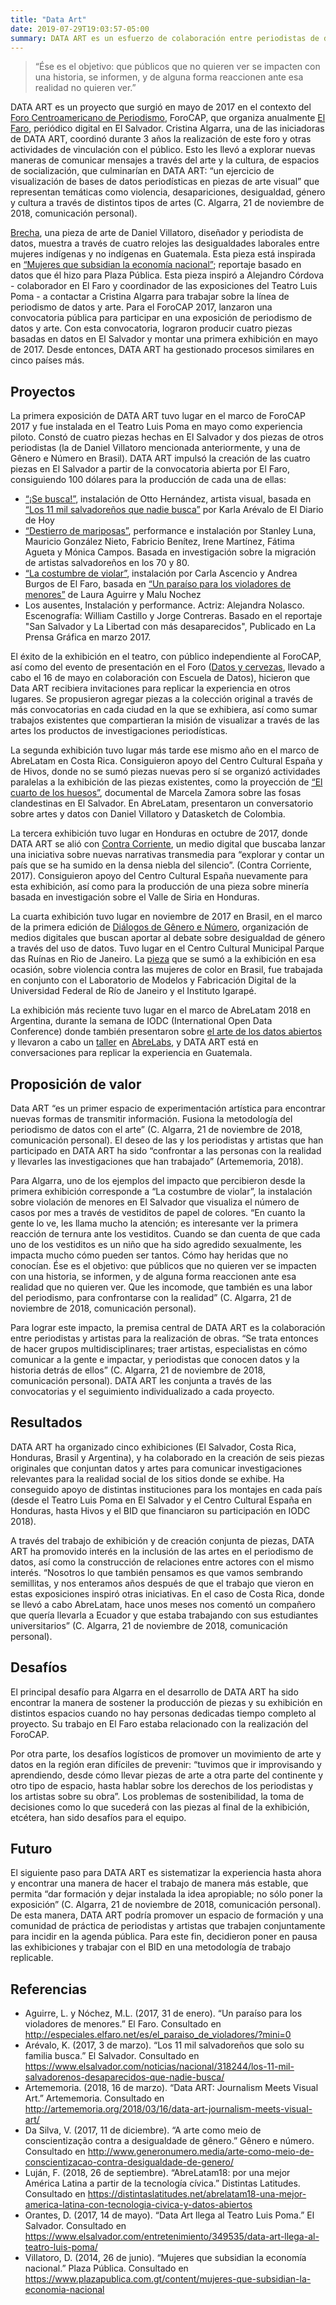 ```yaml
---
title: "Data Art"
date: 2019-07-29T19:03:57-05:00
summary: DATA ART es un esfuerzo de colaboración entre periodistas de datos y artistas para crear piezas que comuniquen investigaciones relevantes para la realidad de violencia, desapariciones y desigualdad en América Latina. Inspirada en una pieza de Daniel Villatoro, DATA ART surgió como un proceso de creación de piezas para una primera exhibición en el Foro Centroamericano de Periodismo en 2017; desde entonces ha producido piezas en Honduras y Brasil, y se ha exhibido también en Costa Rica y Argentina.
---
```


> “Ése es el objetivo: que públicos que no quieren ver se impacten con una historia, se informen, y de alguna forma reaccionen ante esa realidad no quieren ver.”

DATA ART es un proyecto que surgió en mayo de 2017 en el contexto del [Foro Centroamericano de Periodismo](http://forocap.elfaro.net/es/2017/que-es-el-foro-cap), ForoCAP, que organiza anualmente [El Faro](https://elfaro.net), periódico digital en El Salvador. Cristina Algarra, una de las iniciadoras de DATA ART, coordinó durante 3 años la realización de este foro y otras actividades de vinculación con el público. Esto les llevó a explorar nuevas maneras de comunicar mensajes a través del arte y la cultura, de espacios de socialización, que culminarían en DATA ART: “un ejercicio de visualización de bases de datos periodísticas en piezas de arte visual” que representan temáticas como violencia, desapariciones, desigualdad, género y cultura a través de distintos tipos de artes (C. Algarra, 21 de noviembre de 2018, comunicación personal).

[Brecha](https://www.facebook.com/elfaronet/photos/brecha-instalaci%C3%B3n-guatemaladaniel-villatoro-garc%C3%ADa-basado-en-el-reportaje-mujer/1438381182881586/), una pieza de arte de Daniel Villatoro, diseñador y periodista de datos, muestra a través de cuatro relojes las desigualdades laborales entre mujeres indígenas y no indígenas en Guatemala. Esta pieza está inspirada en [“Mujeres que subsidian la economía nacional”](https://www.plazapublica.com.gt/content/mujeres-que-subsidian-la-economia-nacional); reportaje basado en datos que él hizo para Plaza Pública. Esta pieza inspiró a Alejandro Córdova - colaborador en El Faro y coordinador de las exposiciones del Teatro Luis Poma - a contactar a Cristina Algarra para trabajar sobre la línea de periodismo de datos y arte. Para el ForoCAP 2017, lanzaron una convocatoria pública para participar en una exposición de periodismo de datos y arte. Con esta convocatoria, lograron producir cuatro piezas basadas en datos en El Salvador y montar una primera exhibición en mayo de 2017. Desde entonces, DATA ART ha gestionado procesos similares en cinco países más.

## Proyectos

La primera exposición de DATA ART tuvo lugar en el marco de ForoCAP 2017 y fue instalada en el Teatro Luis Poma en mayo como experiencia piloto. Constó de cuatro piezas hechas en El Salvador y dos piezas de otros periodistas (la de Daniel Villatoro mencionada anteriormente, y una de Gênero e Número en Brasil). DATA ART impulsó la creación de las cuatro piezas en El Salvador a partir de la convocatoria abierta por El Faro, consiguiendo 100 dólares para la producción de cada una de ellas:

- [“¡Se busca!”](https://www.elsalvador.com/entretenimiento/349535/data-art-llega-al-teatro-luis-poma/), instalación de Otto Hernández, artista visual, basada en [“Los 11 mil salvadoreños que nadie busca”](https://www.elsalvador.com/noticias/nacional/318244/los-11-mil-salvadorenos-desaparecidos-que-nadie-busca/) por Karla Arévalo de El Diario de Hoy
- [“Destierro de mariposas”](http://artememoria.org/2018/03/16/data-art-journalism-meets-visual-art/), performance e instalación por Stanley Luna, Mauricio González Nieto, Fabricio Benítez, Irene Martínez, Fátima Agueta y Mónica Campos. Basada en investigación sobre la migración de artistas salvadoreños en los 70 y 80.
- [“La costumbre de violar”](http://artememoria.org/2018/03/16/data-art-journalism-meets-visual-art/), instalación por Carla Ascencio y Andrea Burgos de El Faro, basada en [“Un paraíso para los violadores de menores”](http://especiales.elfaro.net/es/el_paraiso_de_violadores/?mini=0) de Laura Aguirre y Malu Nochez
- Los ausentes, Instalación y performance. Actriz: Alejandra Nolasco. Escenografía: William Castillo y Jorge Contreras. Basado en el reportaje "San Salvador y La Libertad con más desaparecidos", Publicado en La Prensa Gráfica en marzo 2017.

El éxito de la exhibición en el teatro, con público independiente al ForoCAP, así como del evento de presentación en el Foro ([Datos y cervezas](http://www.forocap.elfaro.net/es/2017/actividades/datos-y-cervezas-especial-data-art), llevado a cabo el 16 de mayo en colaboración con Escuela de Datos), hicieron que Data ART recibiera invitaciones para replicar la experiencia en otros lugares. Se propusieron agregar piezas a la colección original a través de más convocatorias en cada ciudad en la que se exhibiera, así como sumar trabajos existentes que compartieran la misión de visualizar a través de las artes los productos de investigaciones periodísticas.

La segunda exhibición tuvo lugar más tarde ese mismo año en el marco de AbreLatam en Costa Rica. Consiguieron apoyo del Centro Cultural España y de Hivos, donde no se sumó piezas nuevas pero sí se organizó actividades paralelas a la exhibición de las piezas existentes, como la proyección de [“El cuarto de los huesos”](https://www.imdb.com/title/tt4386030/), documental de Marcela Zamora sobre las fosas clandestinas en El Salvador. En AbreLatam, presentaron un conversatorio sobre artes y datos con Daniel Villatoro y Datasketch de Colombia.

La tercera exhibición tuvo lugar en Honduras en octubre de 2017, donde DATA ART se alió con [Contra Corriente](https://contracorriente.red/nuevas-narrativas-transmedia/), un medio digital que buscaba lanzar una iniciativa sobre nuevas narrativas transmedia para “explorar y contar un país que se ha sumido en la densa niebla del silencio”. (Contra Corriente, 2017). Consiguieron apoyo del Centro Cultural España nuevamente para esta exhibición, así como para la producción de una pieza sobre minería basada en investigación sobre el Valle de Siria en Honduras.

La cuarta exhibición tuvo lugar en noviembre de 2017 en Brasil, en el marco de la primera edición de [Diálogos de Gênero e Número](http://www.generonumero.media/arte-como-meio-de-conscientizacao-contra-desigualdade-de-genero/), organización de medios digitales que buscan aportar al debate sobre desigualdad de género a través del uso de datos. Tuvo lugar en el Centro Cultural Municipal Parque das Ruínas en Rio de Janeiro. La [pieza](http://dasartes.com/agenda/data-art-centro-cultural-municipal-parque-das-ruinas/) que se sumó a la exhibición en esa ocasión, sobre violencia contra las mujeres de color en Brasil, fue trabajada en conjunto con el Laboratorio de Modelos y Fabricación Digital de la Universidad Federal de Río de Janeiro y el Instituto Igarapé.

La exhibición más reciente tuvo lugar en el marco de AbreLatam 2018 en Argentina, durante la semana de IODC (International Open Data Conference) donde también presentaron sobre [el arte de los datos abiertos](https://iodc18.sched.com/event/GjYs/the-art-of-open-data) y llevaron a cabo un [taller](https://elfaro.net/es/201802/eventos/22486/Data-ART-Periodismo--Datos--Arte.htm) en [AbreLabs](https://distintaslatitudes.net/abrelatam18-una-mejor-america-latina-con-tecnologia-civica-y-datos-abiertos), y DATA ART está en conversaciones para replicar la experiencia en Guatemala.

## Proposición de valor

Data ART “es un primer espacio de experimentación artística para encontrar nuevas formas de transmitir información. Fusiona la metodología del periodismo de datos con el arte” (C. Algarra, 21 de noviembre de 2018, comunicación personal). El deseo de las y los periodistas y artistas que han participado en DATA ART ha sido “confrontar a las personas con la realidad y llevarles las investigaciones que han trabajado” (Artememoria, 2018).

Para Algarra, uno de los ejemplos del impacto que percibieron desde la primera exhibición corresponde a “La costumbre de violar”, la instalación sobre violación de menores en El Salvador que visualiza el número de casos por mes a través de vestiditos de papel de colores. “En cuanto la gente lo ve, les llama mucho la atención; es interesante ver la primera reacción de ternura ante los vestiditos. Cuando se dan cuenta de que cada uno de los vestiditos es un niño que ha sido agredido sexualmente, les impacta mucho cómo pueden ser tantos. Cómo hay heridas que no conocían. Ése es el objetivo: que públicos que no quieren ver se impacten con una historia, se informen, y de alguna forma reaccionen ante esa realidad que no quieren ver. Que les incomode, que también es una labor del periodismo, para confrontarse con la realidad” (C. Algarra, 21 de noviembre de 2018, comunicación personal).

Para lograr este impacto, la premisa central de DATA ART es la colaboración entre periodistas y artistas para la realización de obras. “Se trata entonces de hacer grupos multidisciplinares; traer artistas, especialistas en cómo comunicar a la gente e impactar, y periodistas que conocen datos y la historia detrás de ellos” (C. Algarra, 21 de noviembre de 2018, comunicación personal). DATA ART les conjunta a través de las convocatorias y el seguimiento individualizado a cada proyecto.

## Resultados

DATA ART ha organizado cinco exhibiciones (El Salvador, Costa Rica, Honduras, Brasil y Argentina), y ha colaborado en la creación de seis piezas originales que conjuntan datos y artes para comunicar investigaciones relevantes para la realidad social de los sitios donde se exhibe. Ha conseguido apoyo de distintas instituciones para los montajes en cada país (desde el Teatro Luis Poma en El Salvador y el Centro Cultural España en Honduras, hasta Hivos y el BID que financiaron su participación en IODC 2018).

A través del trabajo de exhibición y de creación conjunta de piezas, DATA ART ha promovido interés en la inclusión de las artes en el periodismo de datos, así como la construcción de relaciones entre actores con el mismo interés. “Nosotros lo que también pensamos es que vamos sembrando semillitas, y nos enteramos años después de que el trabajo que vieron en estas exposiciones inspiró otras iniciativas. En el caso de Costa Rica, donde se llevó a cabo AbreLatam, hace unos meses nos comentó un compañero que quería llevarla a Ecuador y que estaba trabajando con sus estudiantes universitarios” (C. Algarra, 21 de noviembre de 2018, comunicación personal).

## Desafíos

El principal desafío para Algarra en el desarrollo de DATA ART ha sido encontrar la manera de sostener la producción de piezas y su exhibición en distintos espacios cuando no hay personas dedicadas tiempo completo al proyecto. Su trabajo en El Faro estaba relacionado con la realización del ForoCAP.

Por otra parte, los desafíos logísticos de promover un movimiento de arte y datos en la región eran difíciles de prevenir: “tuvimos que ir improvisando y aprendiendo, desde cómo llevar piezas de arte a otra parte del continente y otro tipo de espacio, hasta hablar sobre los derechos de los periodistas y los artistas sobre su obra”. Los problemas de sostenibilidad, la toma de decisiones como lo que sucederá con las piezas al final de la exhibición, etcétera, han sido desafíos para el equipo.

## Futuro

El siguiente paso para DATA ART es sistematizar la experiencia hasta ahora y encontrar una manera de hacer el trabajo de manera más estable, que permita “dar formación y dejar instalada la idea apropiable; no sólo poner la exposición” (C. Algarra, 21 de noviembre de 2018, comunicación personal). De esta manera, DATA ART podría promover un espacio de formación y una comunidad de práctica de periodistas y artistas que trabajen conjuntamente para incidir en la agenda pública. Para este fin, decidieron poner en pausa las exhibiciones y trabajar con el BID en una metodología de trabajo replicable.

## Referencias

- Aguirre, L. y Nóchez, M.L. (2017, 31 de enero). “Un paraíso para los violadores de menores.” El Faro. Consultado en http://especiales.elfaro.net/es/el_paraiso_de_violadores/?mini=0
- Arévalo, K. (2017, 3 de marzo). “Los 11 mil salvadoreños que solo su familia busca.” El Salvador. Consultado en https://www.elsalvador.com/noticias/nacional/318244/los-11-mil-salvadorenos-desaparecidos-que-nadie-busca/
- Artememoria. (2018, 16 de marzo). “Data ART: Journalism Meets Visual Art.” Artememoria. Consultado en http://artememoria.org/2018/03/16/data-art-journalism-meets-visual-art/
- Da Silva, V. (2017, 11 de diciembre). “A arte como meio de conscientização contra a desigualdade de gênero.” Gênero e número. Consultado en http://www.generonumero.media/arte-como-meio-de-conscientizacao-contra-desigualdade-de-genero/
- Luján, F. (2018, 26 de septiembre). “AbreLatam18: por una mejor América Latina a partir de la tecnología cívica.” Distintas Latitudes. Consultado en https://distintaslatitudes.net/abrelatam18-una-mejor-america-latina-con-tecnologia-civica-y-datos-abiertos
- Orantes, D. (2017, 14 de mayo). “Data Art llega al Teatro Luis Poma.” El Salvador. Consultado en https://www.elsalvador.com/entretenimiento/349535/data-art-llega-al-teatro-luis-poma/
- Villatoro, D. (2014, 26 de junio). “Mujeres que subsidian la economía nacional.” Plaza Pública. Consultado en https://www.plazapublica.com.gt/content/mujeres-que-subsidian-la-economia-nacional